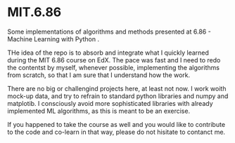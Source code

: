 # MIT.6.86
Some implementations of algorithms and methods presented at 6.86 - Machine Learning with Python .

THe idea of the repo is to absorb and integrate what I quickly learned during the MIT 6.86 course on EdX. The pace was fast and I need to redo the contentst by myself, whenever possible, implementing the algorithms from scratch, so that I am sure that I understand how the work. 

There are no big or challengind projects here, at least not now. I work woith mock-up data, and try to refrain to standard python libraries and numpy and matplotib. I consciously avoid more sophisticated libraries with already implemented ML algorithms, as this is meant to be an exercise.

If you happened to take the course as well and you would like to contribute to the code and co-learn in that way, please do not hisitate to contanct me.

